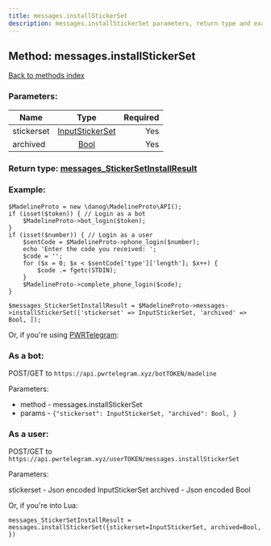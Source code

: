 ```yaml
---
title: messages.installStickerSet
description: messages.installStickerSet parameters, return type and example
---
```

## Method: messages.installStickerSet  
[Back to methods index](index.md)


### Parameters:

| Name     |    Type       | Required |
|----------|:-------------:|---------:|
|stickerset|[InputStickerSet](../types/InputStickerSet.md) | Yes|
|archived|[Bool](../types/Bool.md) | Yes|


### Return type: [messages\_StickerSetInstallResult](../types/messages_StickerSetInstallResult.md)

### Example:


```
$MadelineProto = new \danog\MadelineProto\API();
if (isset($token)) { // Login as a bot
    $MadelineProto->bot_login($token);
}
if (isset($number)) { // Login as a user
    $sentCode = $MadelineProto->phone_login($number);
    echo 'Enter the code you received: ';
    $code = '';
    for ($x = 0; $x < $sentCode['type']['length']; $x++) {
        $code .= fgetc(STDIN);
    }
    $MadelineProto->complete_phone_login($code);
}

$messages_StickerSetInstallResult = $MadelineProto->messages->installStickerSet(['stickerset' => InputStickerSet, 'archived' => Bool, ]);
```

Or, if you're using [PWRTelegram](https://pwrtelegram.xyz):

### As a bot:

POST/GET to `https://api.pwrtelegram.xyz/botTOKEN/madeline`

Parameters:

* method - messages.installStickerSet
* params - `{"stickerset": InputStickerSet, "archived": Bool, }`



### As a user:

POST/GET to `https://api.pwrtelegram.xyz/userTOKEN/messages.installStickerSet`

Parameters:

stickerset - Json encoded InputStickerSet
archived - Json encoded Bool



Or, if you're into Lua:

```
messages_StickerSetInstallResult = messages.installStickerSet({stickerset=InputStickerSet, archived=Bool, })
```

